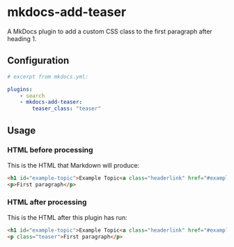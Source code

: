 # mkdocs-add-teaser

A MkDocs plugin to add a custom CSS class to the first paragraph after heading 1.

## Configuration

```yaml
# excerpt from mkdocs.yml:

plugins:
    - search
    - mkdocs-add-teaser:
        teaser_class: "teaser"
```

## Usage

### HTML before processing

This is the HTML that Markdown will produce:

```html
<h1 id="example-topic">Example Topic<a class="headerlink" href="#example-topic" title="Permanent link">#</a></h1>
<p>First paragraph</p>
```

### HTML after processing

This is the HTML after this plugin has run:

```html
<h1 id="example-topic">Example Topic<a class="headerlink" href="#example-topic" title="Permanent link">#</a></h1>
<p class="teaser">First paragraph</p>
```